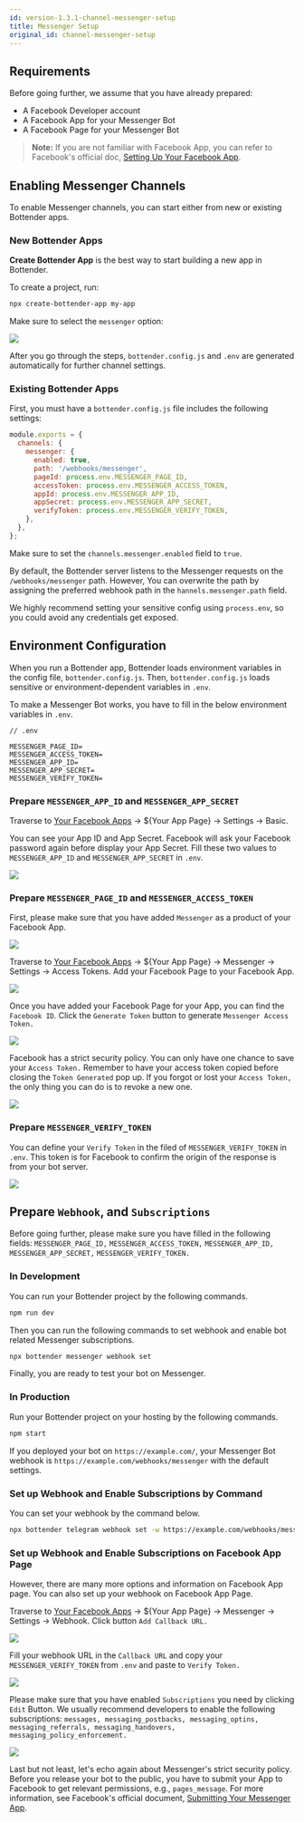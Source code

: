 ```yaml
---
id: version-1.3.1-channel-messenger-setup
title: Messenger Setup
original_id: channel-messenger-setup
---
```


## Requirements

Before going further, we assume that you have already prepared:

- A Facebook Developer account
- A Facebook App for your Messenger Bot
- A Facebook Page for your Messenger Bot

> **Note:** If you are not familiar with Facebook App, you can refer to Facebook's official doc, [Setting Up Your Facebook App](https://developers.facebook.com/docs/messenger-platform/getting-started/app-setup/).

## Enabling Messenger Channels

To enable Messenger channels, you can start either from new or existing Bottender apps.

### New Bottender Apps

**Create Bottender App** is the best way to start building a new app in Bottender.

To create a project, run:

```sh
npx create-bottender-app my-app
```

Make sure to select the `messenger` option:

![](https://user-images.githubusercontent.com/3382565/67851223-f2b7f200-fb44-11e9-960a-4f58d68ab37d.png)

After you go through the steps, `bottender.config.js` and `.env` are generated automatically for further channel settings.

### Existing Bottender Apps

First, you must have a `bottender.config.js` file includes the following settings:

```js
module.exports = {
  channels: {
    messenger: {
      enabled: true,
      path: '/webhooks/messenger',
      pageId: process.env.MESSENGER_PAGE_ID,
      accessToken: process.env.MESSENGER_ACCESS_TOKEN,
      appId: process.env.MESSENGER_APP_ID,
      appSecret: process.env.MESSENGER_APP_SECRET,
      verifyToken: process.env.MESSENGER_VERIFY_TOKEN,
    },
  },
};
```

Make sure to set the `channels.messenger.enabled` field to `true`.

By default, the Bottender server listens to the Messenger requests on the `/webhooks/messenger` path. However, You can overwrite the path by assigning the preferred webhook path in the `hannels.messenger.path` field.

We highly recommend setting your sensitive config using `process.env`, so you could avoid any credentials get exposed.

## Environment Configuration

When you run a Bottender app, Bottender loads environment variables in the config file, `bottender.config.js`. Then, `bottender.config.js` loads sensitive or environment-dependent variables in `.env`.

To make a Messenger Bot works, you have to fill in the below environment variables in `.env`.

```
// .env

MESSENGER_PAGE_ID=
MESSENGER_ACCESS_TOKEN=
MESSENGER_APP_ID=
MESSENGER_APP_SECRET=
MESSENGER_VERIFY_TOKEN=
```

### Prepare `MESSENGER_APP_ID` and `MESSENGER_APP_SECRET`

Traverse to [Your Facebook Apps](https://developers.facebook.com/apps) → \${Your App Page} → Settings → Basic.

You can see your App ID and App Secret. Facebook will ask your Facebook password again before display your App Secret. Fill these two values to `MESSENGER_APP_ID` and `MESSENGER_APP_SECRET` in `.env`.

![](https://user-images.githubusercontent.com/662387/71390359-fe9ecc80-263a-11ea-9a3a-e7188992e471.png)

### Prepare `MESSENGER_PAGE_ID` and `MESSENGER_ACCESS_TOKEN`

First, please make sure that you have added `Messenger` as a product of your Facebook App.

![](https://user-images.githubusercontent.com/662387/71392717-19297380-2644-11ea-9bea-4362d0cc72c3.png)

Traverse to [Your Facebook Apps](https://developers.facebook.com/apps) → \${Your App Page} → Messenger → Settings → Access Tokens. Add your Facebook Page to your Facebook App.

![](https://user-images.githubusercontent.com/662387/71392720-19c20a00-2644-11ea-9961-97b39fef24c2.png)

Once you have added your Facebook Page for your App, you can find the `Facebook ID`. Click the `Generate Token` button to generate `Messenger Access Token.`

![](https://user-images.githubusercontent.com/662387/71392721-19c20a00-2644-11ea-8b61-ea3f97296b5e.png)

Facebook has a strict security policy. You can only have one chance to save your `Access Token.` Remember to have your access token copied before closing the `Token Generated` pop up. If you forgot or lost your `Access Token,` the only thing you can do is to revoke a new one.

![](https://user-images.githubusercontent.com/662387/71392723-1a5aa080-2644-11ea-874d-0d21b1e0da17.png)

### Prepare `MESSENGER_VERIFY_TOKEN`

You can define your `Verify Token` in the filed of `MESSENGER_VERIFY_TOKEN` in `.env`. This token is for Facebook to confirm the origin of the response is from your bot server.

![](https://user-images.githubusercontent.com/662387/71392880-cb613b00-2644-11ea-928f-7941a6d955d0.png)

## Prepare `Webhook`, and `Subscriptions`

Before going further, please make sure you have filled in the following fields: `MESSENGER_PAGE_ID,` `MESSENGER_ACCESS_TOKEN,` `MESSENGER_APP_ID,` `MESSENGER_APP_SECRET,` `MESSENGER_VERIFY_TOKEN.`

### In Development

You can run your Bottender project by the following commands.

```sh
npm run dev
```

Then you can run the following commands to set webhook and enable bot related Messenger subscriptions.

```sh
npx bottender messenger webhook set
```

Finally, you are ready to test your bot on Messenger.

### In Production

Run your Bottender project on your hosting by the following commands.

```sh
npm start
```

If you deployed your bot on `https://example.com/`, your Messenger Bot webhook is `https://example.com/webhooks/messenger` with the default settings.

### Set up Webhook and Enable Subscriptions by Command

You can set your webhook by the command below.

```sh
npx bottender telegram webhook set -w https://example.com/webhooks/messenger
```

### Set up Webhook and Enable Subscriptions on Facebook App Page

However, there are many more options and information on Facebook App page. You can also set up your webhook on Facebook App Page.

Traverse to [Your Facebook Apps](https://developers.facebook.com/apps) → \${Your App Page} → Messenger → Settings → Webhook. Click button `Add Callback URL.`

![](https://user-images.githubusercontent.com/662387/71392724-1a5aa080-2644-11ea-9293-37f9570e5ac7.png)

Fill your webhook URL in the `Callback URL` and copy your `MESSENGER_VERIFY_TOKEN` from `.env` and paste to `Verify Token.`

![](https://user-images.githubusercontent.com/662387/71392725-1a5aa080-2644-11ea-8e80-10ea96d19379.png)

Please make sure that you have enabled `Subscriptions` you need by clicking `Edit` Button. We usually recommend developers to enable the following subscriptions: `messages, messaging_postbacks, messaging_optins, messaging_referrals, messaging_handovers, messaging_policy_enforcement.`

![](https://user-images.githubusercontent.com/662387/71398058-3c5f1d80-265a-11ea-98ff-1bc8035ead60.png)

Last but not least, let's echo again about Messenger's strict security policy. Before you release your bot to the public, you have to submit your App to Facebook to get relevant permissions, e.g., `pages_message`. For more information, see Facebook's official document, [Submitting Your Messenger App](https://developers.facebook.com/docs/messenger-platform/app-review/).
